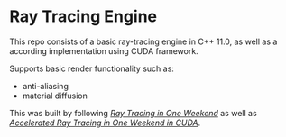 # Ray Tracing Engine

This repo consists of a basic ray-tracing engine in C++ 11.0, as well as a according
implementation using CUDA framework.

Supports basic render functionality such as:

- anti-aliasing
- material diffusion

This was built by following [_Ray Tracing in One Weekend_](https://raytracing.github.io/books/RayTracingInOneWeekend.html) as well as [_Accelerated Ray Tracing in One Weekend in CUDA_](https://developer.nvidia.com/blog/accelerated-ray-tracing-cuda/).
